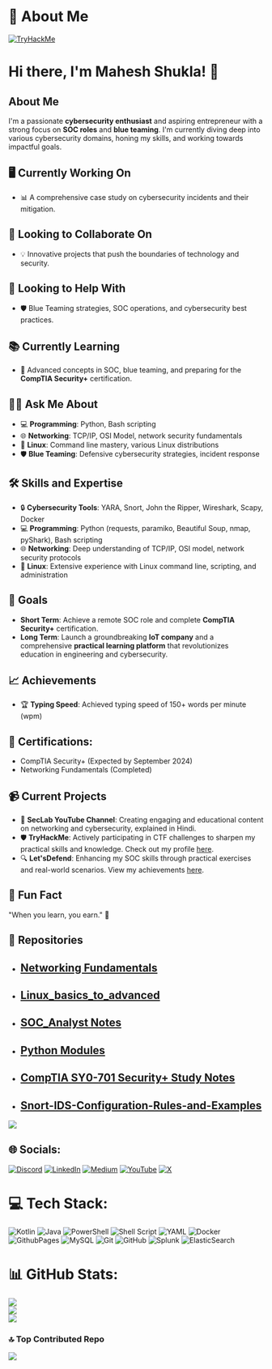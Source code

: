 # 💫 About Me
[<img src="https://tryhackme-badges.s3.amazonaws.com/JailBreaker.png?timestamp=20240613" alt="TryHackMe">](https://tryhackme.com/p/JailBreaker)

# Hi there, I'm Mahesh Shukla! 👋

## About Me
I'm a passionate **cybersecurity enthusiast** and aspiring entrepreneur with a strong focus on **SOC roles** and **blue teaming**. I'm currently diving deep into various cybersecurity domains, honing my skills, and working towards impactful goals.

## 🖥️ Currently Working On
- 📊 A comprehensive case study on cybersecurity incidents and their mitigation.

## 🤝 Looking to Collaborate On
- 💡 Innovative projects that push the boundaries of technology and security.

## 🔐 Looking to Help With
- 🛡️ Blue Teaming strategies, SOC operations, and cybersecurity best practices.

## 📚 Currently Learning
- 📘 Advanced concepts in SOC, blue teaming, and preparing for the **CompTIA Security+** certification.

## 🧑‍💻 Ask Me About
- 💻 **Programming**: Python, Bash scripting
- 🌐 **Networking**: TCP/IP, OSI Model, network security fundamentals
- 🐧 **Linux**: Command line mastery, various Linux distributions
- 🛡️ **Blue Teaming**: Defensive cybersecurity strategies, incident response

## 🛠️ Skills and Expertise
- 🔒 **Cybersecurity Tools**: YARA, Snort, John the Ripper, Wireshark, Scapy, Docker
- 💻 **Programming**: Python (requests, paramiko, Beautiful Soup, nmap, pyShark), Bash scripting
- 🌐 **Networking**: Deep understanding of TCP/IP, OSI model, network security protocols
- 🐧 **Linux**: Extensive experience with Linux command line, scripting, and administration

## 🎯 Goals
- **Short Term**: Achieve a remote SOC role and complete **CompTIA Security+** certification.
- **Long Term**: Launch a groundbreaking **IoT company** and a comprehensive **practical learning platform** that revolutionizes education in engineering and cybersecurity.

## 📈 Achievements
- 🏆 **Typing Speed**: Achieved typing speed of 150+ words per minute (wpm)

## 🥇 Certifications:
- CompTIA Security+ (Expected by September 2024)
- Networking Fundamentals (Completed)

## 📹 Current Projects
- 🎥 **SecLab YouTube Channel**: Creating engaging and educational content on networking and cybersecurity, explained in Hindi.
- 🛡️ **TryHackMe**: Actively participating in CTF challenges to sharpen my practical skills and knowledge. Check out my profile [here](https://tryhackme.com).
- 🔍 **Let'sDefend**: Enhancing my SOC skills through practical exercises and real-world scenarios. View my achievements [here](https://letsdefend.io).

## 🌟 Fun Fact
"When you learn, you earn." 🚀

## 📂 Repositories <br>
* ## [Networking Fundamentals](https://github.com/MaheshShukla1/Networking_Notes_2024)
* ## [Linux_basics_to_advanced](https://github.com/MaheshShukla1/Linux-Basics-To-Advanced)
* ## [SOC_Analyst Notes](https://github.com/MaheshShukla1/SOC_NOTES_2024)
* ## [Python Modules](https://github.com/MaheshShukla1/Python-SOC-Security-notes)
* ## [CompTIA SY0-701 Security+ Study Notes](https://github.com/MaheshShukla1/CompTIA-SY0-701-Security-Study-Notes)
* ## [Snort-IDS-Configuration-Rules-and-Examples](https://github.com/MaheshShukla1/Snort-IDS-Configuration-Rules-and-Examples)
[![](https://visitcount.itsvg.in/api?id=MaheshShukla1&label=Active&pretty=true)](https://visitcount.itsvg.in)

## 🌐 Socials:
[![Discord](https://img.shields.io/badge/Discord-%237289DA.svg?logo=discord&logoColor=white)](https://discord.gg/unnfwjw2sR) [![LinkedIn](https://img.shields.io/badge/LinkedIn-%230077B5.svg?logo=linkedin&logoColor=white)](https://www.linkedin.com/in/maheshshukla01/) [![Medium](https://img.shields.io/badge/Medium-12100E?logo=medium&logoColor=white)](https://medium.com/@Mahesh_Shukla) [![YouTube](https://img.shields.io/badge/YouTube-%23FF0000.svg?logo=YouTube&logoColor=white)](https://www.youtube.com/channel/UCa_oZ3SJu1z24ZRkOpLbc7Q) [![X](https://img.shields.io/badge/X-black.svg?logo=X&logoColor=white)](https://x.com/Maheshshukla011)

# 💻 Tech Stack:
![Kotlin](https://img.shields.io/badge/kotlin-%237F52FF.svg?style=plastic&logo=kotlin&logoColor=white) ![Java](https://img.shields.io/badge/java-%23ED8B00.svg?style=plastic&logo=openjdk&logoColor=white) ![PowerShell](https://img.shields.io/badge/PowerShell-%235391FE.svg?style=plastic&logo=powershell&logoColor=white) ![Shell Script](https://img.shields.io/badge/shell_script-%23121011.svg?style=plastic&logo=gnu-bash&logoColor=white) ![YAML](https://img.shields.io/badge/yaml-%23ffffff.svg?style=plastic&logo=yaml&logoColor=151515) ![Docker](https://img.shields.io/badge/docker-%230db7ed.svg?style=plastic&logo=docker&logoColor=white) ![GithubPages](https://img.shields.io/badge/github%20pages-121013?style=plastic&logo=github&logoColor=white) ![MySQL](https://img.shields.io/badge/mysql-4479A1.svg?style=plastic&logo=mysql&logoColor=white) ![Git](https://img.shields.io/badge/git-%23F05033.svg?style=plastic&logo=git&logoColor=white) ![GitHub](https://img.shields.io/badge/github-%23121011.svg?style=plastic&logo=github&logoColor=white) ![Splunk](https://img.shields.io/badge/splunk-%23000000.svg?style=plastic&logo=splunk&logoColor=white) ![ElasticSearch](https://img.shields.io/badge/-ElasticSearch-005571?style=plastic&logo=elasticsearch)

# 📊 GitHub Stats:
![](https://github-readme-stats.vercel.app/api?username=MaheshShukla1&theme=dark&hide_border=false&include_all_commits=false&count_private=false)<br/>
![](https://github-readme-streak-stats.herokuapp.com/?user=MaheshShukla1&theme=dark&hide_border=false)<br/>
![](https://github-readme-stats.vercel.app/api/top-langs/?username=MaheshShukla1&theme=dark&hide_border=false&include_all_commits=false&count_private=false&layout=compact)

### 🔝 Top Contributed Repo
![](https://github-contributor-stats.vercel.app/api?username=MaheshShukla1&limit=5&theme=dark&combine_all_yearly_contributions=true)

